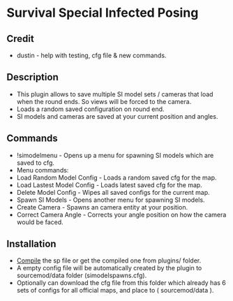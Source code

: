 # Survival Special Infected Posing

## Credit
* dustin - help with testing, cfg file & new commands. 

## Description
* This plugin allows to save multiple SI model sets / cameras that load when the round ends. So views will be forced
  to the camera.
* Loads a random saved configuration on round end.
* SI models and cameras are saved at your current position and angles.
  
## Commands
* !simodelmenu - Opens up a menu for spawning SI models which are saved to cfg.
* Menu commands:
* Load Random Model Config - Loads a random saved cfg for the map.
* Load Lastest Model Config - Loads latest saved cfg for the map.
* Delete Model Config - Wipes all saved configs for the current map.
* Spawn SI Models - Opens another menu for spawning SI models.
* Create Camera - Spawns an camera entity at your position.
* Correct Camera Angle - Corrects your angle position on how the camera would be faced.

## Installation
* [Compile](https://spider.limetech.io/) the sp file or get the compiled one from plugins/ folder.
* A empty config file will be automatically created by the plugin to sourcemod/data folder (simodelspawns.cfg).
* Optionally can download the cfg file from this folder which already
  has 6 sets of configs for all official maps, and place to ( sourcemod/data ).
